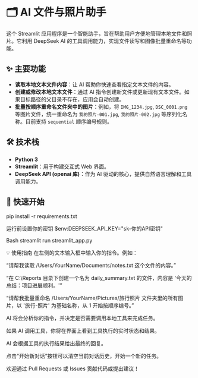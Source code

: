 # 🗂️ AI 文件与照片助手

这个 Streamlit 应用程序是一个智能助手，旨在帮助用户方便地管理本地文件和照片。它利用 DeepSeek AI 的工具调用能力，实现文件读写和图像批量重命名等功能。

## ✨ 主要功能

* **读取本地文本文件内容**：让 AI 帮助你快速查看指定文本文件的内容。
* **创建或修改本地文本文件**：通过 AI 指令创建新文件或更新现有文本文件。如果目标路径的父目录不存在，应用会自动创建。
* **批量按顺序重命名文件夹中的图片**：例如，将 `IMG_1234.jpg`, `DSC_0001.png` 等图片文件，统一重命名为 `我的照片-001.jpg`, `我的照片-002.jpg` 等序列化名称。目前支持 `sequential` 顺序编号规则。

## 🛠️ 技术栈

* **Python 3**
* **Streamlit**：用于构建交互式 Web 界面。
* **DeepSeek API (openai 库)**：作为 AI 驱动的核心，提供自然语言理解和工具调用能力。

## 🚀 快速开始

pip install -r requirements.txt

运行前设置你的密钥
$env:DEEPSEEK_API_KEY="sk-你的API密钥"

Bash 
streamlit run streamlit_app.py

💡 使用指南
在左侧的文本输入框中输入你的指令。例如：

“请帮我读取 /Users/YourName/Documents/notes.txt 这个文件的内容。”

“在 C:\Reports 目录下创建一个名为 daily_summary.txt 的文件，内容是 '今天的总结：项目进展顺利。'”

“请帮我批量重命名 /Users/YourName/Pictures/旅行照片 文件夹里的所有图片，以 '旅行-照片' 为基础名称，从 1 开始按顺序编号。”

AI 将会分析你的指令，并决定是否需要调用本地工具来完成任务。

如果 AI 调用工具，你将在界面上看到工具执行的实时状态和结果。

AI 会根据工具的执行结果给出最终的回复。

点击“开始新对话”按钮可以清空当前对话历史，开始一个新的任务。

欢迎通过 Pull Requests 或 Issues 贡献代码或提出建议！
